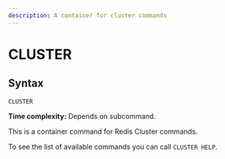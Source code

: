 ```yaml
---
description: A container for cluster commands
---
```


# CLUSTER

## Syntax

    CLUSTER 

**Time complexity:** Depends on subcommand.

This is a container command for Redis Cluster commands.

To see the list of available commands you can call `CLUSTER HELP`.
